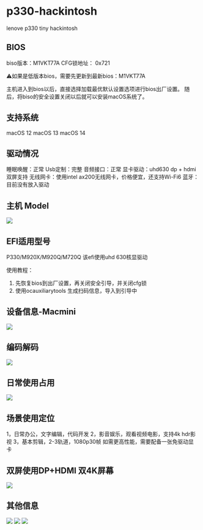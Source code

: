 # p330-hackintosh
 lenove p330 tiny hackintosh
## BIOS
biso版本：M1VKT77A
CFG锁地址： 0x721

⚠️如果是低版本bios，需要先更新到最新bios：M1VKT77A

主机进入到bios以后，直接选择加载最优默认设置选项进行bios出厂设置。
随后，将biso的安全设置关闭以后就可以安装macOS系统了。

## 支持系统
macOS 12
macOS 13
macOS 14

## 驱动情况
睡眠唤醒：正常
Usb定制：完整
音频接口：正常
显卡驱动：uhd630 dp + hdmi 双屏支持
无线网卡：使用intel ax200无线网卡，价格便宜，还支持Wi-Fi6
蓝牙：目前没有放入驱动
## 主机 Model
![][image-1]

## EFI适用型号
P330/M920X/M920Q/M720Q
该efi使用uhd 630核显驱动

使用教程：
1. 先恢复bios到出厂设置，再关闭安全引导，并关闭cfg锁
2. 使用ocauxiliarytools 生成扫码信息，导入到引导中

## 设备信息-Macmini
![][image-2]

## 编码解码
![][image-3]
## 日常使用占用
![][image-4]
## 场景使用定位
1，日常办公，文字编辑，代码开发
2，影音娱乐，观看视频电影，支持4k hdr影视
3，基本剪辑，2-3轨道，1080p30帧
如需更高性能，需要配备一张免驱动显卡
## 双屏使用DP+HDMI 双4K屏幕
![][image-5]
## 其他信息
![][image-6]
![][image-7]
![][image-8]


[image-1]:	images/p330-model.webp
[image-2]:	images/info.png
[image-3]:	images/code.png
[image-4]:	images/base.png
[image-5]:	/images/4k.png
[image-6]:	/images/h1.png
[image-7]:	/images/h2.png
[image-8]:	/images/h3.png